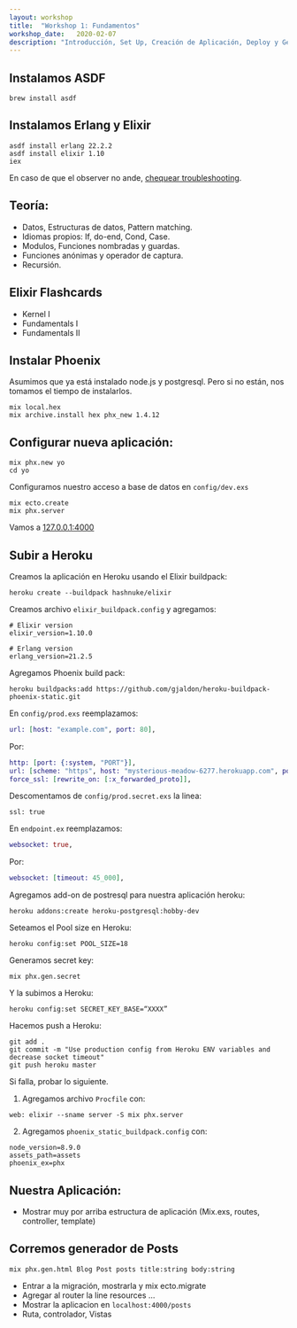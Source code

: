 ```yaml
---
layout: workshop
title:  "Workshop 1: Fundamentos"
workshop_date:   2020-02-07
description: "Introducción, Set Up, Creación de Aplicación, Deploy y Generadores."
---
```


## Instalamos ASDF
```
brew install asdf
```

## Instalamos Erlang y Elixir
```
asdf install erlang 22.2.2
asdf install elixir 1.10
iex
```

En caso de que el observer no ande, [chequear troubleshooting][before-asdf-install].

## Teoría:
* Datos, Estructuras de datos, Pattern matching.
* Idiomas propios: If, do-end, Cond, Case.
* Modulos, Funciones nombradas y guardas.
* Funciones anónimas y operador de captura.
* Recursión.

## Elixir Flashcards
* Kernel I
* Fundamentals I
* Fundamentals II

## Instalar Phoenix
Asumimos que ya está instalado node.js y postgresql.
Pero si no están, nos tomamos el tiempo de instalarlos.

```
mix local.hex
mix archive.install hex phx_new 1.4.12
```

## Configurar nueva aplicación:
```
mix phx.new yo
cd yo
```

Configuramos nuestro acceso a base de datos en `config/dev.exs`

```
mix ecto.create
mix phx.server
```

Vamos a <a href="https://127.0.0.1:4000">127.0.0.1:4000</a>

## Subir a Heroku

Creamos la aplicación en Heroku usando el Elixir buildpack:
```
heroku create --buildpack hashnuke/elixir
```

Creamos archivo `elixir_buildpack.config` y agregamos:
```
# Elixir version
elixir_version=1.10.0

# Erlang version
erlang_version=21.2.5
```

Agregamos Phoenix build pack:
```
heroku buildpacks:add https://github.com/gjaldon/heroku-buildpack-phoenix-static.git
```

En `config/prod.exs` reemplazamos:
``` elixir
url: [host: "example.com", port: 80],
```
Por:
``` elixir
http: [port: {:system, "PORT"}],
url: [scheme: "https", host: "mysterious-meadow-6277.herokuapp.com", port: 443],
force_ssl: [rewrite_on: [:x_forwarded_proto]],
```

Descomentamos de `config/prod.secret.exs` la linea:
```
ssl: true
```

En `endpoint.ex` reemplazamos:
``` elixir
websocket: true,
```
Por:
``` elixir
websocket: [timeout: 45_000],
```

Agregamos add-on de postresql para nuestra aplicación heroku:
```
heroku addons:create heroku-postgresql:hobby-dev
```

Seteamos el Pool size en Heroku:
```
heroku config:set POOL_SIZE=18
```

Generamos secret key:
```
mix phx.gen.secret
```
Y la subimos a Heroku:
```
heroku config:set SECRET_KEY_BASE=“XXXX”
```

Hacemos push a Heroku:
```
git add .
git commit -m "Use production config from Heroku ENV variables and decrease socket timeout"
git push heroku master
```

Si falla, probar lo siguiente.

1. Agregamos archivo `Procfile` con:
```
web: elixir --sname server -S mix phx.server
```

2. Agregamos `phoenix_static_buildpack.config` con:
```
node_version=8.9.0
assets_path=assets
phoenix_ex=phx
```

## Nuestra Aplicación:

- Mostrar muy por arriba estructura de aplicación (Mix.exs, routes, controller, template)

## Corremos generador de Posts
```
mix phx.gen.html Blog Post posts title:string body:string
```

- Entrar a la migración, mostrarla y mix ecto.migrate
- Agregar al router la line resources …
- Mostrar la aplicacion en `localhost:4000/posts`
- Ruta, controlador, Vistas


[before-asdf-install]: https://github.com/asdf-vm/asdf-erlang#before-asdf-install
[localhost]: "https://127.0.0.1:4000"